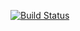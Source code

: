 [![Build Status](https://app.travis-ci.com/aaronsabilano/COMP3104.svg?branch=main)](https://app.travis-ci.com/aaronsabilano/COMP3104)

 
 
 
